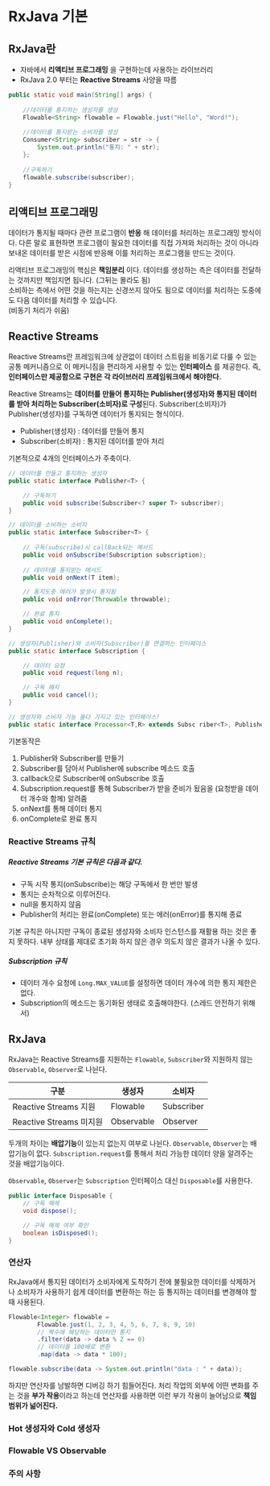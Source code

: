 # RxJava 기본

## RxJava란
* 자바에서 **리액티브 프로그래밍** 을 구현하는데 사용하는 라이브러리
* RxJava 2.0 부터는 **Reactive Streams** 사양을 따름

```java
public static void main(String[] args) {
    
    //데이터를 통지하는 생성자를 생성
    Flowable<String> flowable = Flowable.just("Hello", "Word!");
    
    //데이터를 통지받는 소비자를 생성
    Consumer<String> subscriber = str -> {
        System.out.println("통지: " + str);
    };
    
    //구독하기
    flowable.subscribe(subscriber);
}
```

## 리액티브 프로그래밍
데이터가 통지될 때마다 관련 프로그램이 **반응** 해 데이터를 처리하는 프로그래밍 방식이다.
다른 말로 표현하면 프로그램이 필요한 데이터를 직접 가져와 처리하는 것이 아니라 보내온 데이터를 받은 시점에 반응해 이를 처리하는 프로그램을 만드는 것이다.

리액티브 프로그래밍의 핵심은 **책임분리** 이다. 
데이터를 생성하는 측은 데이터를 전달하는 것까지만 책임지면 됩니다. (그뒤는 몰라도 됨)   
소비하는 측에서 어떤 것을 하는지는 신경쓰지 않아도 됨으로 데이터를 처리하는 도중에도 다음 데이터를 처리할 수 있습니다.    
(비동기 처리가 쉬움)

## Reactive Streams
Reactive Streams란 프레임워크에 상관없이 데이터 스트림을 비동기로 다룰 수 있는 공통 메커니즘으로 이 메커니짐을 편리하게 사용할 수 있는 **인터페이스** 를 제공한다.
즉, **인터페이스만 제공함으로 구현은 각 라이브러리 프레임워크에서 해야한다.**

Reactive Streams는 **데이터를 만들어 통지하는 Publisher(생성자)와 통지된 데이터를 받아 처리하는 Subscriber(소비자)로 구성**된다.
Subscriber(소비자)가 Publisher(생성자)를 구독하면 데이터가 통지되는 형식이다.
* Publisher(생성자) : 데이터를 만들어 통지
* Subscriber(소비자) : 통지된 데이터를 받아 처리

기본적으로 4개의 인터페이스가 주축이다.
```java
// 데이터를 만들고 통지하는 생성자
public static interface Publisher<T> {

    // 구독하기
    public void subscribe(Subscriber<? super T> subscriber);
}

// 데이터를 소비하는 소비자
public static interface Subscriber<T> {
    
    // 구독(subscribe)시 callBack되는 메서드
    public void onSubscribe(Subscription subscription);
    
    // 데이터를 통지받는 메서드 
    public void onNext(T item);

    // 통지도중 에러가 발생시 통지됨
    public void onError(Throwable throwable);

    // 완료 통지
    public void onComplete();
}

// 생성자(Publisher)와 소비자(Subscriber)를 연결하는 인터페이스
public static interface Subscription {

    // 데이터 요청
    public void request(long n);

    // 구독 해지
    public void cancel();
}

// 생성자와 소비자 기능 둘다 가지고 있는 인터페이스!
public static interface Processor<T,R> extends Subsc riber<T>, Publisher<R> {}
```

기본동작은 
1. Publisher와 Subscriber를 만들기
2. Subscriber를 담아서 Publisher에 subscribe 메소드 호출
3. callback으로 Subscriber에 onSubscribe 호출
4. Subscription.request를 통해 Subscriber가 받을 준비가 됬음을 (요청받을 데이터 개수와 함께) 알려줌 
5. onNext를 통해 데이터 통지
6. onComplete로 완료 통지

### Reactive Streams 규칙
##### Reactive Streams 기본 규칙은 다음과 같다.
* 구독 시작 통지(onSubscribe)는 해당 구독에서 한 번만 발생
* 통지는 순차적으로 이루어진다.
* null을 통지하지 않음
* Publisher의 처리는 완료(onComplete) 또는 에러(onError)를 통지해 종료

기본 규칙은 아니지만 구독이 종료된 생성자와 소비자 인스턴스를 재활용 하는 것은 좋지 못하다.
내부 상태를 제대로 초기화 하지 않은 경우 의도치 않은 결과가 나올 수 있다.

##### Subscription 규칙
* 데이터 개수 요청에 `Long.MAX_VALUE`를 설정하면 데이터 개수에 의한 통지 제한은 없다.
* Subscription의 메소드는 동기화된 생태로 호출해야한다. 
(스레드 안전하기 위해서)

## RxJava
RxJava는 Reactive Streams를 지원하는 `Flowable`, `Subscriber`와 지원하지 않는 `Observable`, `Observer`로 나뉜다.

|    구분                 |   생성자         |   소비자      |
|-------------------------|-----------------|---------------|
| Reactive Streams 지원    |   Flowable      | Subscriber   |
| Reactive Streams 미지원  |   Observable    | Observer     |

두개의 차이는 **배압기능**이 있는지 없는지 여부로 나뉜다.
`Observable`, `Observer`는 배압기능이 없다.
`Subscription.request`를 통해서 처리 가능한 데이터 양을 알려주는 것을 배압기능이다.

`Observable`, `Observer`는 `Subscription` 인터페이스 대신 `Disposable`를 사용한다.
```java
public interface Disposable {
    // 구독 해제
    void dispose();

    // 구독 해제 여부 확인
    boolean isDisposed();
}
```

### 연산자
RxJava에서 통지된 데이터가 소비자에게 도착하기 전에 불필요한 데이터를 삭제하거나 소비자가 사용하기 쉽게 데이터를 변환하는 하는 등 통지하는 데이터를 변경해야 할 때 사용된다.

```java
Flowable<Integer> flowable = 
        Flowable.just(1, 2, 3, 4, 5, 6, 7, 8, 9, 10)
        // 짝수에 해당하는 데이터만 통지
        .filter(data -> data % 2 == 0)
        // 데이터를 100배로 변환
        .map(data -> data * 100);

flowable.subscribe(data -> System.out.println("data : " + data));
```

하지만 연산자를 남발하면 디버깅 하기 힘들어진다.
처리 작업의 외부에 어떤 변화를 주는 것을 **부가 작용**이라고 하는데 연산자를 사용하면 이런 부가 작용이 늘어남으로 **책임범위가 넒어진다.**

### Hot 생성자와 Cold 생성자

### Flowable VS Observable

### 주의 사항
